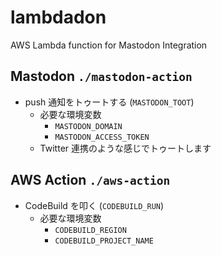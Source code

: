 # lambdadon

AWS Lambda function for Mastodon Integration

## Mastodon `./mastodon-action`

- push 通知をトゥートする (`MASTODON_TOOT`)
  - 必要な環境変数
    - `MASTODON_DOMAIN`
    - `MASTODON_ACCESS_TOKEN`
  - Twitter 連携のような感じでトゥートします

## AWS Action `./aws-action`

- CodeBuild を叩く (`CODEBUILD_RUN`)
  - 必要な環境変数
    - `CODEBUILD_REGION`
    - `CODEBUILD_PROJECT_NAME`
